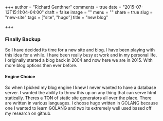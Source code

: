 +++
author = "Richard Genthner"
comments = true
date = "2015-07-13T15:11:04-04:00"
draft = false
image = ""
menu = ""
share = true
slug = "new-site"
tags = ["site", "hugo"]
title = "new blog"

+++

### Finally Backup
So I have decided its time for a new site and blog. I have been playing with
this idea for a while. I have been really busy at work and in my personal life.
I originally started a blog back in 2004 and now here we are in 2015. With more
blog options then ever before. 

#### Engine Choice
So when I picked my blog engine I knew I never wanted to have a database
server. I wanted the ability to throw this up on any thing that can serve html
statically. Theres a TON of static site generators all over the place. There
are written in various languages. I choose hugo written in GOLANG because one
I wanted to learn GOLANG and two its extremely well used based off my research
on github.

